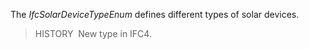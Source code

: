 ﻿The _IfcSolarDeviceTypeEnum_ defines different types of solar devices.

> HISTORY&nbsp; New type in IFC4.